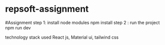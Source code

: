 # repsoft-assignment

#Assignment
step 1:  install node modules 
npm install
step 2 : run the project npm run dev

technology stack used React js, Material ui, tailwind css
